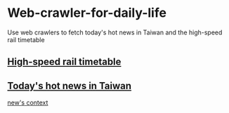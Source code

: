 # Web-crawler-for-daily-life
Use web crawlers to fetch today's hot news in Taiwan and the high-speed rail timetable

## [High-speed rail timetable](https://github.com/johnson70630/Web-crawler-for-daily-life/blob/main/web_crawler/High-speed_rail_timetable_crawler.ipynb)

## [Today's hot news in Taiwan](https://github.com/johnson70630/Web-crawler-for-daily-life/blob/main/web_crawler/Popular_news_crawler.ipynb)
[new's context](https://github.com/johnson70630/Web-crawler-for-daily-life/tree/main/web_crawler/news)
